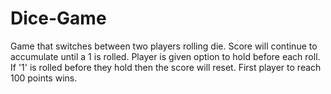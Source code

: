 # Dice-Game
 Game that switches between two players rolling die. Score will continue to
 accumulate until a 1 is rolled. Player is given option to hold before each
 roll. If '1' is rolled before they hold then the score will reset. First
 player to reach 100 points wins.
